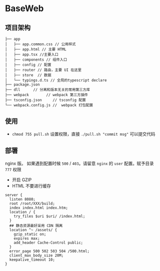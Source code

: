 # BaseWeb
## 项目架构
```
├── app
│   ├── app.common.css // 公用样式
│   ├── app.html // 主要 HTML
│   ├── app.tsx //主要入口
│   ├── components // 组件入口 
│   ├── config // 配置
│   ├── router // 路由，主要 UI 在这里
│   ├── store  // 数据
│   └── typings.d.ts // 全局的typescript declare 
├── package.json
├── dll      // 分离和版本无关的常用第三方库
├── webpack        // webpack 第三方插件
├── tsconfig.json     // tsconfig 配置
└── webpack.config.js //  webpack 打包配置
```
## 使用
  * `chmod 755 pull.sh` 设置权限，直接  `./pull.sh "commit msg"` 可以提交代码
## 部署
nginx 版。
如果遇到配置时候 `500` / `403`。请留意 `nginx` 的 `user` 配置。赋予目录 `777` 权限
* 开启 GZIP
* HTML 不要进行缓存
```nginx
server {
  listen 8080;
  root /root/XXX/build;
  index index.html index.htm;
  location / {
    try_files $uri $uri/ /index.html;
  }
  ## 静态资源最好采用 CDN 隔离
  location ^~ /assets/ {
    gzip_static on;
    expires max;
    add_header Cache-Control public;
  }
  error_page 500 502 503 504 /500.html;
  client_max_body_size 20M;
  keepalive_timeout 10;
}
```